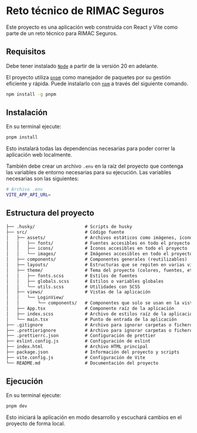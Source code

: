 # Reto técnico de RIMAC Seguros

Este proyecto es una aplicación web construida con React y Vite como parte de un reto técnico para RIMAC Seguros.

## Requisitos

Debe tener instalado [`Node`](https://nodejs.org/en/download/package-manager) a partir de la versión 20 en adelante.

El proyecto utiliza [`pnpm`](https://pnpm.io/es/) como manejador de paquetes por su gestión eficiente y rápida. Puede instalarlo con [`npm`](https://pnpm.io/es/installation#usando-pnpm) a través del siguiente comando.

```sh
npm install -g pnpm
```

## Instalación

En su terminal ejecute:

```sh
pnpm install
```

Esto instalará todas las dependencias necesarias para poder correr la aplicación web localmente.

También debe crear un archivo `.env` en la raíz del proyecto que contenga las variables de entorno necesarias para su ejecución. Las variables necesarias son las siguientes:

```sh
# Archivo .env
VITE_APP_API_URL=
```

## Estructura del proyecto

```txt
├── .husky/                   # Scripts de husky
├── src/                      # Código fuente
│   ├── assets/               # Archivos estáticos como imágenes, íconos y fuentes
│   │   ├── fonts/            # Fuentes accesibles en todo el proyecto
│   │   ├── icons/            # Íconos accesibles en todo el proyecto
│   │   └── images/           # Imágenes accesibles en todo el proyecto
│   ├── components/           # Componentes generales (reutilizables)
│   ├── layouts/              # Estructuras que se repiten en varias vistas
│   ├── theme/                # Tema del proyecto (colores, fuentes, etc)
│   │   ├── fonts.scss        # Estilos de fuentes
│   │   ├── globals.scss      # Estilos o variables globales
│   │   └── utils.scss        # Utilidades con SCSS
│   ├── views/                # Vistas de la aplicación
│   │   └── LoginView/
│   │       └── components/   # Componentes que solo se usan en la vista Login
│   ├── App.tsx               # Componente raíz de la aplicación
│   ├── index.scss            # Archivo de estilos raíz de la aplicación
│   └── main.tsx              # Punto de entrada de la aplicación
├── .gitignore                # Archivo para ignorar carpetas o ficheros con git
├── .prettierignore           # Archivo para ignorar carpetas o ficheros con prettier
├── .prettierrc.json          # Configuración de prettier
├── eslint.config.js          # Configuración de eslint
├── index.html                # Archivo HTML principal
├── package.json              # Información del proyecto y scripts
├── vite.config.js            # Configuración de Vite
└── README.md                 # Documentación del proyecto
```

## Ejecución

En su terminal ejecute:

```sh
pnpm dev
```

Esto iniciará la aplicación en modo desarrollo y escuchará cambios en el proyecto de forma local.
